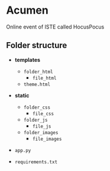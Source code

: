 # Acumen
Online event of ISTE called HocusPocus

## Folder structure

- **templates**
	- `folder_html`
		- `file_html`
	- `theme.html`
- **static**
	- `folder_css`
		- `file_css`
	- `folder_js`
		- `file_js`
	- `folder_images`
		- `file_images`
	
- `app.py`
- `requirements.txt`
